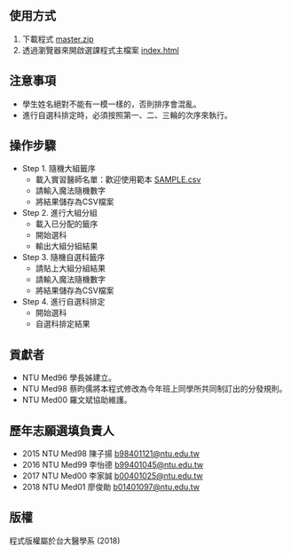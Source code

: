## 使用方式

1. 下載程式  [master.zip](https://github.com/ntumeds/NTUH-Internship-Lottery/archive/master.zip)
2. 透過瀏覽器來開啟選課程式主檔案 [index.html](index.html)

## 注意事項
- 學生姓名絕對不能有一模一樣的，否則排序會混亂。
- 進行自選科排定時，必須按照第一、二、三輪的次序來執行。

## 操作步驟
- Step 1. 隨機大組籤序
    - 載入實習醫師名單：歡迎使用範本 [SAMPLE.csv](src/main/webapp/SAMPLE.csv)
    - 請輸入魔法隨機數字
    - 將結果儲存為CSV檔案
- Step 2. 進行大組分組
    - 載入已分配的籤序
    - 開始選科
    - 輸出大組分組結果
- Step 3. 隨機自選科籤序
    - 請貼上大組分組結果
    - 請輸入魔法隨機數字
    - 將結果儲存為CSV檔案
- Step 4. 進行自選科排定
    - 開始選科
    - 自選科排定結果

## 貢獻者
- NTU Med96 學長姊建立。
- NTU Med98 蔡昀儒將本程式修改為今年班上同學所共同制訂出的分發規則。
- NTU Med00 羅文斌協助維護。

## 歷年志願選填負責人
- 2015 NTU Med98 陳子揚 b98401121@ntu.edu.tw
- 2016 NTU Med99 李怡德 b99401045@ntu.edu.tw
- 2017 NTU Med00 李家誠 b00401025@ntu.edu.tw
- 2018 NTU Med01 廖俊勛 b01401097@ntu.edu.tw

## 版權
程式版權屬於台大醫學系 (2018)
